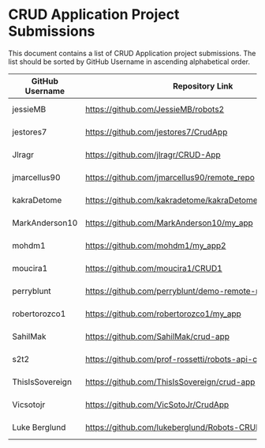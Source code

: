 # CRUD Application Project Submissions

This document contains a list of CRUD Application project submissions. The list should be sorted by GitHub Username in ascending alphabetical order.

**GitHub Username** | **Repository Link** | **Project Link**
--- | --- | ---
jessieMB | https://github.com/JessieMB/robots2 | https://still-fortress-80446.herokuapp.com/
jestores7 | https://github.com/jestores7/CrudApp | https://desolate-sea-92022.herokuapp.com/
Jlragr | https://github.com/jlragr/CRUD-App |  https://powerful-hollows-55656.herokuapp.com/
jmarcellus90 |  https://github.com/jmarcellus90/remote_repo | https://cryptic-temple-78976.herokuapp.com/
kakraDetome | https://github.com/kakradetome/kakraDetomeCrudApplication/ | https://calm-sea-12769.herokuapp.com/
MarkAnderson10 | https://github.com/MarkAnderson10/my_app | https://ancient-journey-28973.herokuapp.com/
mohdm1 | https://github.com/mohdm1/my_app2 | https://limitless-coast-74899.herokuapp.com/robots
moucira1 | https://github.com/moucira1/CRUD1 | https://quiet-mesa-12831.herokuapp.com/
perryblunt | https://github.com/perryblunt/demo-remote-repo | https://tranquil-taiga-10650.herokuapp.com
robertorozco1 | https://github.com/robertorozco1/my_app | https://infinite-scrubland-92086.herokuapp.com/robots
SahilMak | https://github.com/SahilMak/crud-app | http://crud-app.sahilmak.tech/
s2t2 | https://github.com/prof-rossetti/robots-api-client-express | https://desolate-hollows-92771.herokuapp.com/
ThisIsSovereign | https://github.com/ThisIsSovereign/crud-app | https://gentle-chamber-63927.herokuapp.com/
Vicsotojr| https://github.com/VicSotoJr/CrudApp | https://soto-crudapp.herokuapp.com/
Luke Berglund | https://github.com/lukeberglund/Robots-CRUD-App | https://final-robots-crud-app.herokuapp.com/
